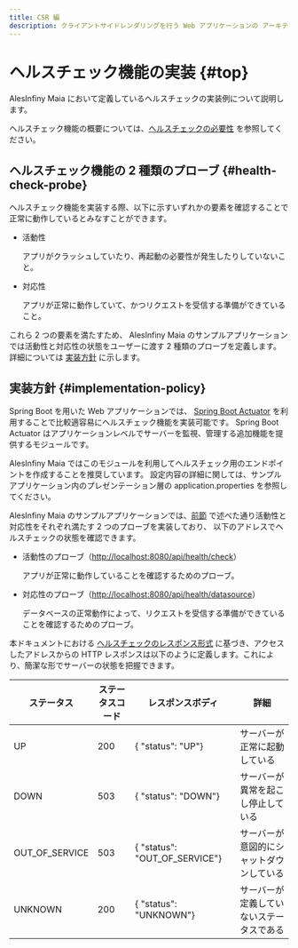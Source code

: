 ```yaml
---
title: CSR 編
description: クライアントサイドレンダリングを行う Web アプリケーションの アーキテクチャについて解説します。
---
```


# ヘルスチェック機能の実装 {#top}

AlesInfiny Maia において定義しているヘルスチェックの実装例について説明します。

ヘルスチェック機能の概要については、[ヘルスチェックの必要性](../../overview/java-application-processing-system/health-check-necessity.md#health-check-necessity) を参照してください。

## ヘルスチェック機能の 2 種類のプローブ {#health-check-probe}

ヘルスチェック機能を実装する際、以下に示すいずれかの要素を確認することで正常に動作しているとみなすことができます。

- 活動性

    アプリがクラッシュしていたり、再起動の必要性が発生したりしていないこと。

- 対応性

    アプリが正常に動作していて、かつリクエストを受信する準備ができていること。

これら 2 つの要素を満たすため、 AlesInfiny Maia のサンプルアプリケーションでは活動性と対応性の状態をユーザーに渡す 2 種類のプローブを定義します。
詳細については [実装方針](#implementation-policy) に示します。

## 実装方針 {#implementation-policy}

Spring Boot を用いた Web アプリケーションでは、 [Spring Boot Actuator](https://spring.pleiades.io/spring-boot/docs/current/reference/html/actuator.html) を利用することで比較適容易にヘルスチェック機能を実装可能です。
Spring Boot Actuator はアプリケーションレベルでサーバーを監視、管理する追加機能を提供するモジュールです。

AlesInfiny Maia ではこのモジュールを利用してヘルスチェック用のエンドポイントを作成することを推奨しています。
設定内容の詳細に関しては、サンプルアプリケーション内のプレゼンテーション層の application.properties を参照してください。

AlesInfiny Maia のサンプルアプリケーションでは、[前節](#health-check-probe) で述べた通り活動性と対応性をそれぞれ満たす 2 つのプローブを実装しており、
以下のアドレスでヘルスチェックの状態を確認できます。

- 活動性のプローブ（<http://localhost:8080/api/health/check>）

    アプリが正常に動作していることを確認するためのプローブ。

- 対応性のプローブ（<http://localhost:8080/api/health/datasource>）

    データベースの正常動作によって、リクエストを受信する準備ができていることを確認するためのプローブ。

本ドキュメントにおける [ヘルスチェックのレスポンス形式](../../overview/java-application-processing-system/health-check-necessity.md#health-check-response) に基づき、アクセスしたアドレスからの HTTP レスポンスは以下のように定義します。これにより、簡潔な形でサーバーの状態を把握できます。

| ステータス      | ステータスコード | レスポンスボディ                | 詳細                                       |
| -------------- | --------------- | ----------------------------- | ------------------------------------------ |
| UP             | 200             | { "status": "UP"}             | サーバーが正常に起動している                  |
| DOWN           | 503             | { "status": "DOWN"}           | サーバーが異常を起こし停止している            |
| OUT_OF_SERVICE | 503             | { "status": "OUT_OF_SERVICE"} | サーバーが意図的にシャットダウンしている       |
| UNKNOWN        | 200             | { "status": "UNKNOWN"}        | サーバーが定義していないステータスである       |
